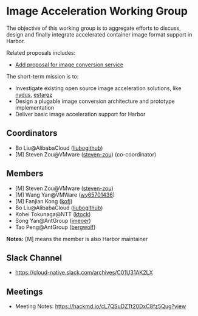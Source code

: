 # Image Acceleration Working Group

The objective of this working group is to aggregate efforts to discuss, design and finally integrate accelerated container image format support in Harbor.

Related proposals includes:

- [Add proposal for image conversion service](https://github.com/goharbor/community/pull/167)

The short-term mission is to:

- Investigate existing open source image acceleration solutions, like [nydus](https://github.com/dragonflyoss/image-service), [estargz](https://github.com/containerd/stargz-snapshotter)
- Design a plugable image conversion architecture and prototype implementation
- Deliver basic image acceleration support for Harbor

## Coordinators
* Bo Liu@AlibabaCloud ([liubogithub](https://github.com/liubogithub))
* [M] Steven Zou@VMware ([steven-zou](https://github.com/steven-zou)) (co-coordinator)

## Members
* [M] Steven Zou@VMware ([steven-zou](https://github.com/steven-zou))
* [M] Wang Yan@VMWare ([wy65701436](https://github.com/wy65701436))
* [M] Fanjian Kong ([kofj](http://github.com/kofj))
* Bo Liu@AlibabaCloud ([liubogithub](https://github.com/liubogithub))
* Kohei Tokunaga@NTT ([ktock](https://github.com/ktock))
* Song Yan@AntGroup ([imeoer](https://github.com/imeoer))
* Tao Peng@AntGroup ([bergwolf](https://github.com/bergwolf))

**Notes:** [M] means the member is also Harbor maintainer

## Slack Channel
* https://cloud-native.slack.com/archives/C01U31AK2LX

## Meetings
- Meeting Notes: https://hackmd.io/cL7QSuDZTt20DxC8fz5Qug?view
